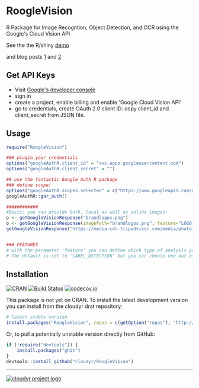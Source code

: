 # RoogleVision
R Package for Image Recogntion, Object Detection, and OCR using the Google's Cloud Vision API

See the the R/shiny [demo](https://flovv.shinyapps.io/gVision-shiny/)

and blog posts [1](http://flovv.github.io/Image-Recognition-Google-Vision/) and [2](http://flovv.github.io/Brand-Logos/)


## Get API Keys
* Visit [Google's developer console](http://console.cloud.google.com)
* sign in
* create a project, enable billing and enable 'Google Cloud Vision API' 
* go to credentials, create OAuth 2.0 client ID: copy client_id and client_secret from JSON file.


## Usage

```R
require("RoogleVision")

### plugin your credentials
options("googleAuthR.client_id" = "xxx.apps.googleusercontent.com")
options("googleAuthR.client_secret" = "")

## use the fantastic Google Auth R package
### define scope!
options("googleAuthR.scopes.selected" = c("https://www.googleapis.com/auth/cloud-platform"))
googleAuthR::gar_auth()

############
#Basic: you can provide both, local as well as online images:
o <- getGoogleVisionResponse("brandlogos.png")
o <- getGoogleVisionResponse(imagePath="brandlogos.png", feature="LOGO_DETECTION", numResults=4)
getGoogleVisionResponse("https://media-cdn.tripadvisor.com/media/photo-s/02/6b/c2/19/filename-48842881-jpg.jpg", feature="LANDMARK_DETECTION")


### FEATURES
# with the parameter 'feature' you can define which type of analysis you want. Results differ by feature-type
# The default is set to 'LABEL_DETECTION' but you can choose one out of: FACE_DETECTION, LANDMARK_DETECTION, LOGO_DETECTION, LABEL_DETECTION, TEXT_DETECTION

```


## Installation ##

[![CRAN](http://www.r-pkg.org/badges/version/RoogleVision)](http://cran.r-project.org/package=RoogleVision)
[![Build Status](https://travis-ci.org/cloudyr/RoogleVision.png?branch=master)](https://travis-ci.org/cloudyr/RoogleVision)
[![codecov.io](http://codecov.io/github/cloudyr/RoogleVision/coverage.svg?branch=master)](http://codecov.io/github/cloudyr/RoogleVision?branch=master)

This package is not yet on CRAN. To install the latest development version you can install from the cloudyr drat repository:

```R
# latest stable version
install.packages("RoogleVision", repos = c(getOption("repos"), "http://cloudyr.github.io/drat"))
```

Or, to pull a potentially unstable version directly from GitHub:

```R
if (!require("devtools")) {
    install.packages("ghit")
}
devtools::install_github("cloudyr/RoogleVision")
```


---
[![cloudyr project logo](http://i.imgur.com/JHS98Y7.png)](https://github.com/cloudyr)
